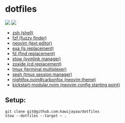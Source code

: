 # dotfiles

![](https://i.imgur.com/PenNKnP.png)
![](https://i.imgur.com/BI0rCMt.png)

- [zsh (shell)](https://zsh.org)
- [fzf (fuzzy finder)](https://github.com/junegunn/fzf)
- [neovim (text editor)](https://github.com/neovim/neovim)
- [exa (ls replacement)](https://github.com/ogham/exa)
- [fd (find replacement)](https://github.com/sharkdp/fd)
- [stow (symlink manager)](https://www.gnu.org/software/stow/)
- [zoxide (cd replacement)](https://github.com/ajeetdsouza/zoxide)
- [tmux (terminal multiplexer)](https://github.com/tmux/tmux)
- [sesh (tmux session manager)](https://github.com/joshmedeski/sesh)
- [nightfox.nvim#carbonfox (neovim theme)](https://github.com/EdenEast/nightfox.nvim#carbonfox) 
- [kickstart-modular.nvim (neovim config starting point)](https://github.com/dam9000/kickstart-modular.nvim)

## Setup:

```
git clone git@github.com:kawijayaa/dotfiles
stow --dotfiles --target ~ .
```
